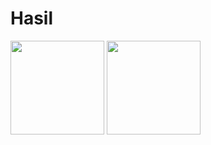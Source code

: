 # Hasil
<img src="https://github.com/user-attachments/assets/ec070d56-36bf-4be8-be74-b0d258ae8fe8" width="150">
<img src="https://github.com/user-attachments/assets/f5f1d923-3091-4fe9-bb88-eebdafb3e589" width="150">
